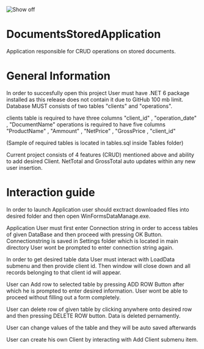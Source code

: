 ![Show off](https://user-images.githubusercontent.com/107455395/197194986-9a91d51d-13c0-45e6-aa25-fcdb4711e670.JPG)

# DocumentsStoredApplication
Application responsible for CRUD operations on stored documents.


# General Information
 In order to succesfully open this project User must have .NET 6 package installed as this release does not contain it due to GitHub 100 mb limit.
 Database MUST consists of two tables "clients" and "operations".
 
 clients table is required to have three columns "client_id" , "operation_date" , "DocumentName"
 operations is required to have five columns "ProductName" , "Ammount" , "NetPrice" , "GrossPrice , "client_id"

(Sample of required tables is located in tables.sql inside Tables folder)
 
Current project consists of 4 features (CRUD) mentioned above and ability to add desired Client.
NetTotal and GrossTotal auto updates within any new user insertion.

# Interaction guide
 In order to launch Application user should exctract downloaded files into desired folder and then open WinFormsDataManage.exe.

 Application User must first enter Connection string in order to access tables of given DataBase and then proceed with pressing OK Button.
 Connectionstring is saved in Settings folder which is located in main directory User wont be prompted to enter connection string again.
 
 In order to get desired table data User must interact with LoadData submenu and then provide client id.
 Then window will close down and all records belonging to that client id  will appear.

 User can Add row to selected table by pressing ADD ROW Button after which he is prompted to enter desired information.
 User wont be able to proceed without filling out a form completely.
  
 User can delete row of given table by clicking anywhere onto desired row and then pressing DELETE ROW button.
 Data is deleted pernamently.
 
 User can change values of the table and they will be auto saved afterwards

 User can create his own Client by interacting with Add Client submenu item.

